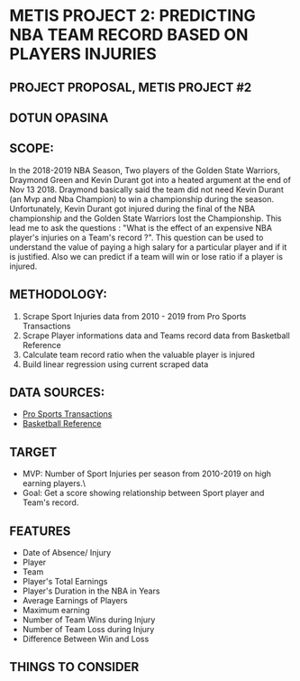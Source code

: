 # METIS PROJECT 2: PREDICTING NBA TEAM RECORD BASED ON PLAYERS INJURIES
## PROJECT PROPOSAL, METIS PROJECT #2
## DOTUN OPASINA

## SCOPE:

In the 2018-2019 NBA Season, Two players of the Golden State Warriors, Draymond Green and Kevin Durant got into a heated argument at the end of Nov 13 2018. Draymond basically said the team did not need Kevin Durant (an Mvp and Nba Champion) to win a championship during the season. Unfortunately, Kevin Durant got injured during the final of the NBA championship and the Golden State Warriors lost the Championship. This lead me to ask the questions : "What is the effect of an expensive NBA player's injuries on a Team's record ?". This question can be used to understand the value of paying a high salary for a particular player and if it is justified. Also we can predict if a team will win or lose ratio if a player is injured.

## METHODOLOGY:

1. Scrape Sport Injuries data from 2010 - 2019 from Pro Sports Transactions<br>
2. Scrape Player informations data and Teams record data from Basketball Reference <br>
3. Calculate team record ratio when the valuable player is injured<br>
4. Build linear regression using current scraped data<br>

## DATA SOURCES:
-  [Pro Sports Transactions ](http://www.prosportstransactions.com/basketball/) <br>
-  [Basketball Reference](https://www.basketball-reference.com/)

## TARGET
- MVP: Number of Sport Injuries per season from 2010-2019 on high earning players.\
- Goal: Get a score showing relationship between Sport player and Team's record.

## FEATURES
- Date of Absence/ Injury
- Player
- Team
- Player's Total Earnings
- Player's Duration in the NBA in Years
- Average Earnings of Players
- Maximum earning
- Number of Team Wins during Injury
- Number of Team Loss during Injury
- Difference Between Win and Loss

## THINGS TO CONSIDER



